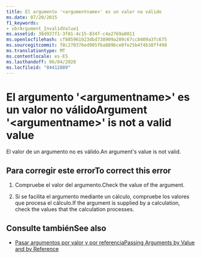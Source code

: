 ```yaml
---
title: El argumento '<argumentname>' es un valor no válido
ms.date: 07/20/2015
f1_keywords:
- vbrArgument_InvalidValue1
ms.assetid: 38d937f1-3f81-4c15-834f-c4a2769a0011
ms.openlocfilehash: cf885961923dbd738909a209c67cc8409a3fc675
ms.sourcegitcommit: f8c270376ed905f6a8896ce0fe25b4f4b38ff498
ms.translationtype: MT
ms.contentlocale: es-ES
ms.lasthandoff: 06/04/2020
ms.locfileid: "84412889"
---
```

# <a name="argument-argumentname-is-not-a-valid-value"></a><span data-ttu-id="1372d-102">El argumento '\<argumentname>' es un valor no válido</span><span class="sxs-lookup"><span data-stu-id="1372d-102">Argument '\<argumentname>' is not a valid value</span></span>
<span data-ttu-id="1372d-103">El valor de un argumento no es válido.</span><span class="sxs-lookup"><span data-stu-id="1372d-103">An argument's value is not valid.</span></span>  
  
## <a name="to-correct-this-error"></a><span data-ttu-id="1372d-104">Para corregir este error</span><span class="sxs-lookup"><span data-stu-id="1372d-104">To correct this error</span></span>  
  
1. <span data-ttu-id="1372d-105">Compruebe el valor del argumento.</span><span class="sxs-lookup"><span data-stu-id="1372d-105">Check the value of the argument.</span></span>  
  
2. <span data-ttu-id="1372d-106">Si se facilita el argumento mediante un cálculo, compruebe los valores que procesa el cálculo.</span><span class="sxs-lookup"><span data-stu-id="1372d-106">If the argument is supplied by a calculation, check the values that the calculation processes.</span></span>  
  
## <a name="see-also"></a><span data-ttu-id="1372d-107">Consulte también</span><span class="sxs-lookup"><span data-stu-id="1372d-107">See also</span></span>

- [<span data-ttu-id="1372d-108">Pasar argumentos por valor y por referencia</span><span class="sxs-lookup"><span data-stu-id="1372d-108">Passing Arguments by Value and by Reference</span></span>](../programming-guide/language-features/procedures/passing-arguments-by-value-and-by-reference.md)
